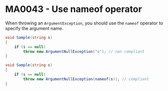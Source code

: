 # MA0043 - Use nameof operator

When throwing an `ArgumentException`, you should use the `nameof` operator to specify the argument name.

````csharp
void Sample(string s)
{
    if (s == null)
        throw new ArgumentNullException("s"); // non compliant
}
````

````csharp
void Sample(string s)
{
    if (s == null)
        throw new ArgumentNullException(nameof(s)); // compliant
}
````
